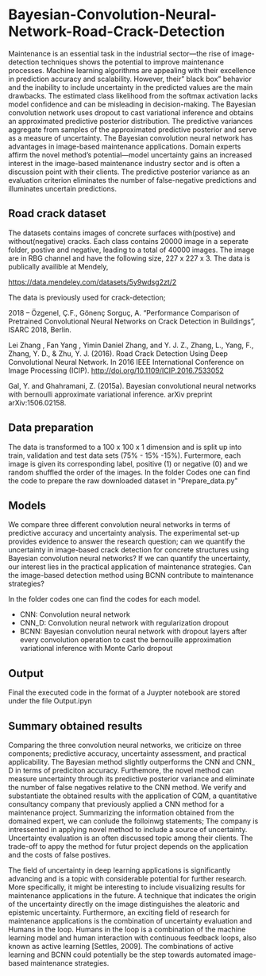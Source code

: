 # Bayesian-Convolution-Neural-Network-Road-Crack-Detection
Maintenance is an essential task in the industrial sector—the rise of image-detection techniques shows the potential to improve maintenance processes. Machine learning algorithms are appealing with their excellence in prediction accuracy and scalability. However, their” black box” behavior and the inability to include uncertainty in the predicted values are the main drawbacks. The estimated class likelihood from the softmax activation lacks model confidence and can be misleading in decision-making. The Bayesian convolution network uses dropout to cast variational inference and obtains an approximated predictive posterior distribution. The predictive variances aggregate from samples of the approximated predictive posterior and serve as a measure of uncertainty. The Bayesian convolution neural network has advantages in image-based maintenance applications. Domain experts affirm the novel method’s potential—model uncertainty gains an increased interest in the image-based maintenance industry sector and is often a discussion point with their clients. The predictive posterior variance as an evaluation criterion eliminates the number of false-negative predictions and illuminates uncertain predictions.

## Road crack dataset
The datasets contains images of concrete surfaces with(postive) and without(negative) cracks. Each class contains 20000 image in a seperate folder, postive and negative, leading to a total of
40000 images. The image are in RBG channel and have the following size, 227 x 227 x 3.  The data is publically availible at Mendely, 

https://data.mendeley.com/datasets/5y9wdsg2zt/2

The data is previously used for crack-detection;

2018 – Özgenel, Ç.F., Gönenç Sorguç, A. “Performance Comparison of Pretrained Convolutional Neural Networks on Crack Detection in Buildings”, ISARC 2018, Berlin. 


Lei Zhang , Fan Yang , Yimin Daniel Zhang, and Y. J. Z., Zhang, L., Yang, F., Zhang, Y. D., & Zhu, Y. J. (2016). Road Crack Detection Using Deep Convolutional Neural Network. In 2016 IEEE International Conference on Image Processing (ICIP). http://doi.org/10.1109/ICIP.2016.7533052

Gal, Y. and Ghahramani, Z. (2015a). Bayesian convolutional neural networks with bernoulli approximate variational inference. arXiv preprint arXiv:1506.02158.

## Data preparation 
The data is transformed to a 100 x 100 x 1 dimension and is split up into train, validation and test data sets (75% - 15% -15%). Furtermore, each image is given its  corresponding label, positive (1) or negative (0) and we random shuffled the order of the images. In the folder Codes one can find the code to prepare the raw downloaded dataset in "Prepare_data.py"

## Models 
We compare three different convolution neural networks in terms of predictive accuracy and uncertainty analysis. The experimental set-up provides evidence to answer the research question; can we quantify the uncertainty in image-based crack detection for concrete structures using Bayesian convolution neural networks? If we can quantify the uncertainty, our interest lies in the practical application of maintenance strategies. Can the image-based detection method using BCNN contribute to maintenance strategies? 

In the folder codes one can find the codes for each model.
- CNN: Convolution neural network
- CNN_D: Convolution neural network with regularization dropout
- BCNN: Bayesian convolution neural network with dropout layers after every convolution operation to cast the bernouille approximation variational inference with Monte Carlo dropout

## Output
Final the executed code in the format of a Juypter notebook are stored under the file Output.ipyn 

## Summary obtained results
Comparing the three convolution neural networks, we criticize on three components; predictive accuracy, uncertainty assessment, and practical applicability. The Bayesian method slightly outperforms the CNN and CNN_ D in terms of prediciton accuracy. Furthemore, the novel method can measure uncertainty through its predictive posterior variance and eliminate the number of false negatives relative to the CNN method. We verify and substantiate the obtained results with the application of CQM, a quantitative consultancy company that previously applied a CNN method for a maintenance project. Summarizing the information obtained from the domained expert, we can conlude the folloinwg statements; The company is intressented in applying novel method to include a source of uncertainty. Uncertainty evaluation is an often discussed topic among their clients. The trade-off to appy the method for futur project depends on the application and the costs of false postives. 

The field of uncertainty in deep learning applications is significantly advancing and is a topic with considerable potential for further research. More specifically, it might be interesting to include visualizing results for maintenance applications in the future. A technique that indicates the origin of the uncertainty directly on the image distinguishes the aleatoric and epistemic uncertainty. Furthermore, an exciting field of research for maintenance applications is the combination of uncertainty evaluation and Humans in the loop. Humans in the loop is a combination of the machine learning model and human interaction with continuous feedback loops, also known as active learning [Settles, 2009]. The combinations of active learning and BCNN could potentially be the step towards automated image- based maintenance strategies.



